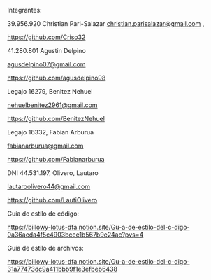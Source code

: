 Integrantes:

39.956.920 Christian Pari-Salazar 
[christian.parisalazar@gmail.com](mailto:christian.parisalazar@gmail.com) ,

https://github.com/Criso32

 41.280.801 Agustin Delpino

[agusdelpino07@gmail.com](mailto:agusdelpino07@gmail.com)

https://github.com/agusdelpino98

Legajo 16279, Benitez Nehuel

[nehuelbenitez2961@gmail.com](mailto:nehuelbenitez2961@gmail.com) 

https://github.com/BenitezNehuel 

Legajo 16332, Fabian Arburua 

fabianarburua@gmail.com

https://github.com/Fabianarburua 

DNI 44.531.197, Olivero, Lautaro

[lautaroolivero44@gmail.com](mailto:lautaroolivero44@gmail.com) 

https://github.com/LautiOlivero


Guía de estilo de código:

https://billowy-lotus-dfa.notion.site/Gu-a-de-estilo-del-c-digo-0a36aeda4f5c4903bcee1b567b9e24ac?pvs=4

Guía de estilo de archivos:

https://billowy-lotus-dfa.notion.site/Gu-a-de-estilo-del-c-digo-31a77473dc9a411bbb9f1e3efbeb6438
